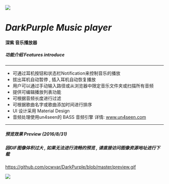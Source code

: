 ![](https://github.com/ocwvar/DarkPurple/blob/master/app/src/main/res/mipmap-xxxhdpi/ic_launcher.png) 
# *DarkPurple Music player*

#### 深紫 音乐播放器

##### 功能介绍  Features introduce

---
- 可通过耳机按钮和状态栏Notification来控制音乐的播放
- 拔出耳机自动暂停 , 插入耳机自动恢复播放
- 用户可以通过手动输入路径或从浏览器中限定音乐文件夹或扫描所有音频
- 提供可编辑播放列表功能
- 可根据音频长度进行过滤
- 可根据歌曲名字或歌曲添加时间进行排序
- UI 设计采用 Material Design
- 音频处理使用un4seen的 BASS 音频引擎  详情: www.un4seen.com

---
##### 预览效果 Preview (2016/8/31)
##### *因GIF图像体积过大 , 如果无法进行流畅的预览 , 请直接访问图像资源地址进行下载*
https://github.com/ocwvar/DarkPurple/blob/master/preview.gif

![](https://github.com/ocwvar/DarkPurple/blob/master/preview.gif)


